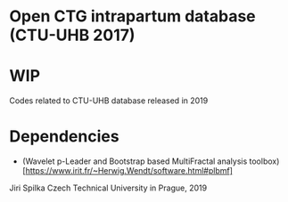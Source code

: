 # Open CTG intrapartum database (CTU-UHB 2017)

# WIP

Codes related to CTU-UHB database released in 2019

# Dependencies

- (Wavelet p-Leader and Bootstrap based MultiFractal analysis toolbox)[https://www.irit.fr/~Herwig.Wendt/software.html#plbmf]

Jiri Spilka
Czech Technical University in Prague, 2019